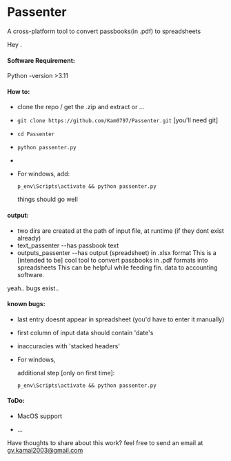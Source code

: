 # Passenter

A cross-platform tool to convert passbooks(in .pdf) to spreadsheets

Hey . 

#### Software Requirement:

Python -version >3.11

#### How to:

* clone the repo / get the .zip and extract or ...

* `git clone https://github.com/Kam0797/Passenter.git` [you'll need git]

* `cd Passenter`

* `python passenter.py`

* 

* For windows, add:
  
  `p_env\Scripts\activate && python passenter.py`
  
  things should go well

#### output:

* two dirs are created at the path of input file, at runtime (if they dont exist already)
* text_passenter --has passbook text
* outputs_passenter --has output (spreadsheet) in .xlsx format 
  This is a [intended to be] cool tool to convert passbooks in .pdf formats into spreadsheets
  This can be helpful while feeding fin. data to accounting software.

yeah.. bugs exist..

#### known bugs:

* last entry doesnt appear in spreadsheet (you'd have to enter it manually)

* first column of input data should contain 'date's 

* inaccuracies with 'stacked headers'

* For windows, 
  
  additional step [only on first time]:
  
   ```p_env\Scripts\activate && python passenter.py```

#### ToDo:

- MacOS support

- ... 

Have thoughts to share about this work?
    feel free to send an email at  gv.kamal2003@gmail.com
